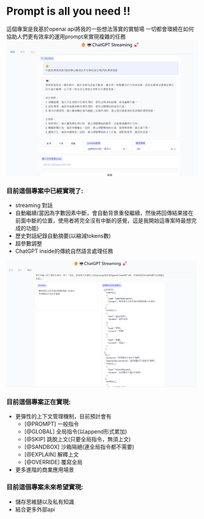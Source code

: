 # Prompt is all you need !! #  

這個專案是我基於openai api將我的一些想法落實的實驗場
一切都會環繞在如何協助人們更有效率的運用prompt來實現複雜的任務
![prompt](images/ui_1.png)

### 目前這個專案中已經實現了: ###
* streaming 對話
* 自動繼續(當因為字數因素中斷，會自動背景重發繼續，然後將回傳結果接在前面中斷的位置，使用者將完全沒有中斷的感覺，這是我開始這專案時最想完成的功能)
* 歷史對話紀錄自動摘要(以縮減tokens數)
* 超參數調整
* ChatGPT inside的傳統自然語言處理任務

![prompt](images/ui_2.png)

### 目前這個專案正在實現: ###
* 更彈性的上下文管理機制，目前預計會有
    * [@PROMPT] 一般指令
    * [@GLOBAL] 全局指令(以append形式累加)
    * [@SKIP] 跳脫上文(只要全局指令，無須上文)
    * [@SANDBOX] 沙箱隔絕(連全局指令都不需要)
    * [@EXPLAIN] 解釋上文
    * [@OVERRIDE] 覆寫全局
* 更多進階的商業應用場景

### 目前這個專案未來希望實現: ###
* 儲存思維鏈以及私有知識
* 結合更多外部api